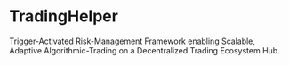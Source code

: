 # TradingHelper
Trigger-Activated Risk-Management Framework enabling Scalable, Adaptive Algorithmic-Trading on a Decentralized Trading Ecosystem Hub.
